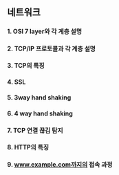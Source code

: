 ## 네트워크

#### 1. OSI 7 layer와 각 계층 설명
#### 2. TCP/IP 프로토콜과 각 계층 설명
#### 3. TCP의 특징
#### 4. SSL
#### 5. 3way hand shaking
#### 6. 4 way hand shaking
#### 7. TCP 연결 끊김 탐지
#### 8. HTTP의 특징
#### 9. www.example.com까지의 접속 과정
